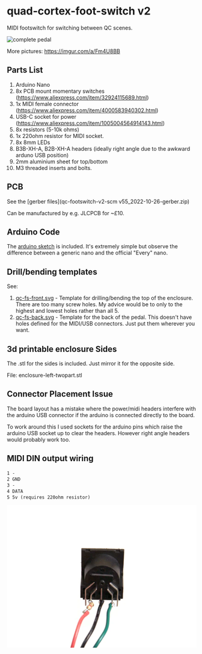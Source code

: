 # quad-cortex-foot-switch v2

MIDI footswitch for switching between QC scenes.

![complete pedal](https://i.imgur.com/XSDIxON.jpeg)

More pictures: https://imgur.com/a/Fm4U8BB

## Parts List

1. Arduino Nano
2. 8x PCB mount momentary switches (https://www.aliexpress.com/item/32924115689.html)
3. 1x MIDI female connector (https://www.aliexpress.com/item/4000583940302.html)
4. USB-C socket for power (https://www.aliexpress.com/item/1005004564914143.html)
5. 8x resistors (5-10k ohms)
6. 1x 220ohm resistor for MIDI socket.
7. 8x 8mm LEDs
8. B3B-XH-A, B2B-XH-A headers (ideally right angle due to the awkward arduno USB position)
9. 2mm aluminium sheet for top/bottom 
10. M3 threaded inserts and bolts.

## PCB

See the [gerber files](qc-footswitch-v2-scm v55_2022-10-26-gerber.zip)

Can be manufactured by e.g. JLCPCB for ~£10.

## Arduino Code

The [arduino sketch](qcfs_v2_arduino/qcfs_v2_arduino.ino) is included. It's extremely simple but observe the difference between a generic nano and the official "Every" nano.

## Drill/bending templates 

See: 

1. [qc-fs-front.svg](qc-fs-front.svg) - Template for drilling/bending the top of the enclosure. There are too many screw holes. My advice would be 
   to only to the highest and lowest holes rather than all 5.
2. [qc-fs-back.svg](qc-fs-back.svg) - Template for the back of the pedal. This doesn't have holes defined for the MIDI/USB connectors. Just put them wherever you want.

## 3d printable enclosure Sides

The .stl for the sides is included. Just mirror it for the opposite side.

File: enclosure-left-twopart.stl

## Connector Placement Issue 

The board layout has a mistake where the power/midi headers interfere with the arduino USB connector if the arduino is connected directly to the board. 

To work around this I used sockets for the arduino pins which raise the arduino USB socket up to clear the headers. However right angle headers would probably work 
too.

## MIDI DIN output wiring

```
1 -
2 GND
3 -
4 DATA
5 5v (requires 220ohm resistor)
```

![din wiring](din.webp)